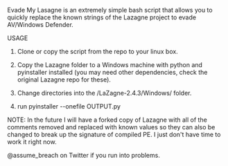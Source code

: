 
Evade My Lasagne is an extremely simple bash script that allows you to quickly replace the known strings of the Lazagne project to evade AV/Windows Defender.

USAGE

1. Clone or copy the script from the repo to your linux box. 

2. Copy the Lazagne folder to a Windows machine with python and pyinstaller installed (you may need other dependencies, check the original Lazagne repo for these). 

3. Change directories into the /LaZagne-2.4.3/Windows/ folder.

4. run pyinstaller --onefile OUTPUT.py 

NOTE: In the future I will have a forked copy of Lazagne with all of the comments removed and replaced with known values so they can also be changed to break up the signature of compiled PE. I just don't have time to work it right now. 

@assume_breach on Twitter if you run into problems.
